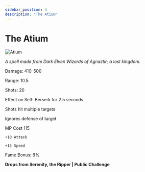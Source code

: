 ```yaml
---
sidebar_position: 4
description: "The Atium"
---
```


# The Atium

![Atium](https://vwiki.valorserver.com/api/item/picture/the%20atium)

<i>A spell made from Dark Elven Wizards of Agnaztir; a lost kingdom.</i>

Damage: 410-500

Range: 10.5

Shots: 20

Effect on Self: Berserk for 2.5 seconds

Shots hit multiple targets

Ignores defense of target

MP Cost 115

    +10 Attack
    
    +15 Speed

Fame Bonus: 8%

**Drops from Serenity, the Ripper | Public Challenge**

